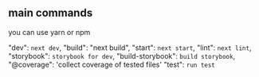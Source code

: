 ## main commands

you can use yarn or npm

"dev": `next dev`,
"build": "next build",
"start": `next start`,
"lint": `next lint`,
"storybook": `storybook for dev`,
"build-storybook": `build storybook`,
"@coverage": 'collect coverage of tested files'
"test": `run test`
